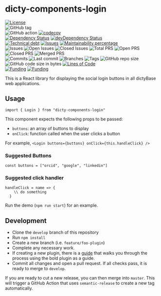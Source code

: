 # dicty-components-login

[![License](https://img.shields.io/badge/License-BSD%202--Clause-blue.svg)](LICENSE)  
![GitHub tag](https://img.shields.io/github/v/tag/dictyBase/dicty-components-login)  
![GitHub action](https://github.com/dictyBase/dicty-components-login/workflows/Testing/badge.svg)
[![codecov](https://codecov.io/gh/dictyBase/dicty-components-login/branch/develop/graph/badge.svg)](https://codecov.io/gh/dictyBase/dicty-components-login)  
[![Dependency Status](https://david-dm.org/dictyBase/dicty-components-login/develop.svg?style=flat-square)](https://david-dm.org/dictyBase/dicty-components-login/develop)
[![devDependency Status](https://david-dm.org/dictyBase/dicty-components-login/develop/dev-status.svg?style=flat-square)](https://david-dm.org/dictyBase/dicty-components-login/develop?type=dev)  
[![Technical debt](https://badgen.net/codeclimate/tech-debt/dictyBase/dicty-components-login)](https://codeclimate.com/github/dictyBase/dicty-components-login/trends/technical_debt)
[![Issues](https://badgen.net/codeclimate/issues/dictyBase/dicty-components-login)](https://codeclimate.com/github/dictyBase/dicty-components-login/issues)
[![Maintainability percentage](https://badgen.net/codeclimate/maintainability-percentage/dictyBase/dicty-components-login)](https://codeclimate.com/github/dictyBase/dicty-components-login)  
![Issues](https://badgen.net/github/issues/dictyBase/dicty-components-login)
![Open Issues](https://badgen.net/github/open-issues/dictyBase/dicty-components-login)
![Closed Issues](https://badgen.net/github/closed-issues/dictyBase/dicty-components-login)
![Total PRS](https://badgen.net/github/prs/dictyBase/dicty-components-login)
![Open PRS](https://badgen.net/github/open-prs/dictyBase/dicty-components-login)
![Closed PRS](https://badgen.net/github/closed-prs/dictyBase/dicty-components-login)
![Merged PRS](https://badgen.net/github/merged-prs/dictyBase/dicty-components-login)  
![Commits](https://badgen.net/github/commits/dictyBase/dicty-components-login/develop)
![Last commit](https://badgen.net/github/last-commit/dictyBase/dicty-components-login/develop)
![Branches](https://badgen.net/github/branches/dictyBase/dicty-components-login)
![Tags](https://badgen.net/github/tags/dictyBase/dicty-components-login)
![GitHub repo size](https://img.shields.io/github/repo-size/dictyBase/dicty-components-login?style=plastic)
![GitHub code size in bytes](https://img.shields.io/github/languages/code-size/dictyBase/dicty-components-login?style=plastic)
[![Lines of Code](https://badgen.net/codeclimate/loc/dictyBase/dicty-components-login)](https://codeclimate.com/github/dictyBase/dicty-components-login/code)  
[![Funding](https://badgen.net/badge/NIGMS/Rex%20L%20Chisholm,dictyBase/yellow?list=|)](https://projectreporter.nih.gov/project_info_description.cfm?aid=9476993)
[![Funding](https://badgen.net/badge/NIGMS/Rex%20L%20Chisholm,DSC/yellow?list=|)](https://projectreporter.nih.gov/project_info_description.cfm?aid=9438930)

This is a React library for displaying the social login buttons in all dictyBase web applications.

## Usage

`import { Login } from "dicty-components-login"`

This component expects the following props to be passed:

- `buttons`: an array of buttons to display
- `onClick`: function called when the user clicks a button

For example, `<Login buttons={buttons} onClick={this.handleClick} />`

### Suggested Buttons

`const buttons = ["orcid", "google", "linkedin"]`

### Suggested click handler

```
handleClick = name => {
    \\ do something
  }
```

Run the demo (`npm run start`) for an example.

## Development

- Clone the `develop` branch of this repository
- Run `npm install`
- Create a new branch (i.e. `feature/foo-plugin`)
- Complete any necessary work.
- If creating a new plugin, there is a [guide](./documentation/bold.md) that
  walks you through the process using the bold plugin as a guide.
- Commit all changes and open a pull request. If all checks pass, it is ready
  to merge to `develop`.

If you are ready to cut a new release, you can then merge into `master`. This
will trigger a GitHub Action that uses `semantic-release` to create a new tag
automatically.

